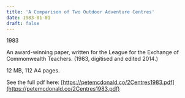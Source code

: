 ```yaml
---
title: 'A Comparison of Two Outdoor Adventure Centres'
date: 1983-01-01
draft: false
---
```

1983

An award-winning paper, written for the League for the Exchange of Commonwealth Teachers. (1983, digitised and edited 2014.)

12 MB, 112 A4 pages.

See the full pdf here: [https://petemcdonald.co/2Centres1983.pdf](https://petemcdonald.co/2Centres1983.pdf)

